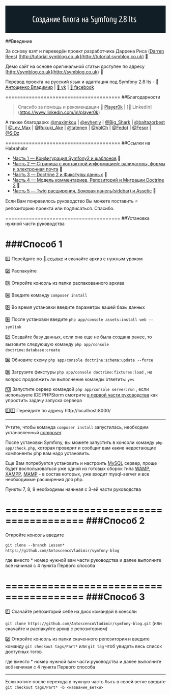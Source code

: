 ![Symfony 2.8 lts](https://github.com/AntoscencoVladimir/symfony-blog/blob/master/forgit.png)


##Введение


За основу взят и переведён проект разработчика Даррена Риса ([Darren Rees](https://twitter.com/dsyph3r))   [http://tutorial.symblog.co.uk](http://tutorial.symblog.co.uk) :pushpin: 

Демо сайт на основе оригинальной статьи доступен по адресу    [http://symblog.co.uk](http://symblog.co.uk) :pushpin:

Перевод проекта на русский язык и адаптация под Symfony 2.8 lts - :bust_in_silhouette: [Антощенко Владимир](mailto:antoscenco@gmail.com) | [:link: vk](http://vk.com/devseaavi88) | [:link: facebook](https://www.facebook.com/seamanavi) 

=======================================
##Благодарности

> Спасибо за помощь и рекомендации :bust_in_silhouette: [Player0k](https://github.com/player0k) | [:link: LinkedIn] (https://www.linkedin.com/in/player0k)

А также благодарю:
[@maximkou](https://habrahabr.ru/users/maximkou/) | [@evheniy](https://habrahabr.ru/users/evheniy/) | [@Big_Shark](https://habrahabr.ru/users/Big_Shark/) | [@baltazorbest](https://habrahabr.ru/users/baltazorbest/) | [@Lev_Max](https://habrahabr.ru/users/Lev_Max/)  | [@Rukuki_Ake](https://habrahabr.ru/users/Rukuki_Ake/) | [@tatenen](https://habrahabr.ru/users/tatenen/) | [@VolCh](https://habrahabr.ru/users/VolCh/) | [@Fedot](https://habrahabr.ru/users/Fedot/) | [@Fesor](https://habrahabr.ru/users/Fesor/) | [@SiDz](https://habrahabr.ru/users/SiDz/) 

=======================================
##Ссылки на Habrahabr

+ [Часть 1 — Конфигурация Symfony2 и шаблонов](https://habrahabr.ru/post/301760/) :pushpin:
+ [Часть 2 — Страница с контактной информацией: валидаторы, формы и электронная почта](https://habrahabr.ru/post/302032/) :pushpin:
+ [Часть 3 — Doctrine 2 и Фикстуры данных](https://habrahabr.ru/post/302438/) :pushpin:
+ [Часть 4 — Модель комментариев, Репозиторий и Миграции Doctrine 2](https://habrahabr.ru/post/302602/) :pushpin:
+ [Часть 5 — Twig расширения, Боковая панель(sidebar) и Assetic](https://habrahabr.ru/post/303114/) :pushpin:

Если Вам понравилось руководство Вы можете поставить :star: репозиторию проекта или подписаться. Спасибо.

=======================================
##Установка нужной части руководства

###Способ 1
=======================================

:one: Перейдите по [:link: ссылке](https://github.com/AntoscencoVladimir/symfony-blog/releases) и скачайте архив с нужным уроком

:two: Распакуйте

:three: Откройте консоль из папки распакованного архива 

:four: Введите команду  ```composer install```

:five: Во время установки введите параметры вашей базы данных

:six: После установки введите  ```php app/console assets:install web --symlink``` 

:seven: Создайте базу данных, если она еще не была создана ранее, то вызовите следующую команду  ```php app/console doctrine:database:create``` 

:eight: Обновите схему  ```php app/console doctrine:schema:update --force``` 

:nine: Загрузите фикстуры  ```php app/console doctrine:fixtures:load``` ,  на вопрос продолжить ли выполнение команды ответить: ```yes```

:keycap_ten: Запустите сервер командой  ```php app/console server:run``` , если используете IDE PHPStorm смотрите [в первой части руководства](https://habrahabr.ru/post/301760/) как упростить задачу запуска сервера

:one::one: Перейдите по адресу http://localhost:8000/

------------------------------------------------------------------------------------------------------------------

Учтите, чтобы команда ```composer install``` запустилась, необходим установленный [composer](https://getcomposer.org/download/). 

После установки Symfony, вы можете запустить в консоли команду ```php app/check.php```, которая проверит и сообщит вам какие недостающие компоненты php вам надо установить.

Еще Вам потребуется установить и настроить [MySQL](https://www.mysql.com/downloads/) сервер, проще будет воспользоваться уже одной из готовых сборок типа [WAMP](http://www.wampserver.com/ru/#download-wrapper), [XAMPP](https://www.apachefriends.org/ru/download.html), [MAMP](https://www.mamp.info/en/downloads/) - в состав которых, уже входит mysql-server и все необходимые расширения для php.

Пункты 7, 8, 9 необходимы начиная с 3-ей части руководства

=======================================
###Способ 2
=======================================

Откройте консоль введите 

```git clone --branch Lesson* https://github.com/AntoscencoVladimir/symfony-blog```

где вместо * номер нужной вам части руководства и далее выполните всё начиная с 4 пункта Первого способа

=======================================
###Способ 3
=======================================

:one: Скачайте репозиторий себе на диск командой в консоли 

```git clone https://github.com/AntoscencoVladimir/symfony-blog.git``` (или скачайте и распакуйте архив с репозиторием)

:two: Откройте консоль из папки скаченного репозитория и введите команду ```git checkout tags/Part*```  или ```git tag``` чтоб увидеть весь список доступных тэгов

где вместо * номер нужной вам части руководства и далее выполните всё начиная с 4 пункта Первого способа

------------------------------------------------------------------------------------------------------------------

Если хотите после перехода в нужную часть быть в своей ветке введите
 ```git checkout tags/Part* -b <название_ветки>```

